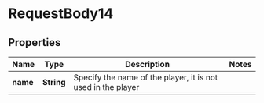 

# RequestBody14


## Properties

| Name | Type | Description | Notes |
|------------ | ------------- | ------------- | -------------|
|**name** | **String** | Specify the name of the player, it is not used in the player |  |



